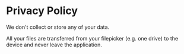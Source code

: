 # Privacy Policy

We don't collect or store any of your data.

All your files are transferred from your filepicker (e.g. one drive) to the device and never leave the application.
